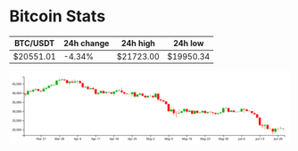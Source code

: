 # Bitcoin Stats

BTC/USDT|24h change|24h high|24h low|
|---|---|---|---|
|$20551.01|-4.34%|$21723.00|$19950.34|

<img src="./chart.svg">
